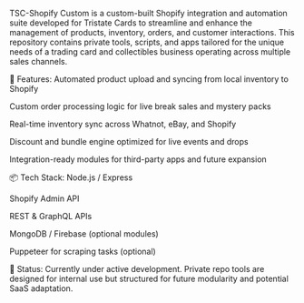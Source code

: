 TSC-Shopify Custom is a custom-built Shopify integration and automation suite developed for Tristate Cards to streamline and enhance the management of products, inventory, orders, and customer interactions. This repository contains private tools, scripts, and apps tailored for the unique needs of a trading card and collectibles business operating across multiple sales channels.

🔧 Features:
Automated product upload and syncing from local inventory to Shopify

Custom order processing logic for live break sales and mystery packs

Real-time inventory sync across Whatnot, eBay, and Shopify

Discount and bundle engine optimized for live events and drops

Integration-ready modules for third-party apps and future expansion

📦 Tech Stack:
Node.js / Express

Shopify Admin API

REST & GraphQL APIs

MongoDB / Firebase (optional modules)

Puppeteer for scraping tasks (optional)

🚧 Status:
Currently under active development. Private repo tools are designed for internal use but structured for future modularity and potential SaaS adaptation.
